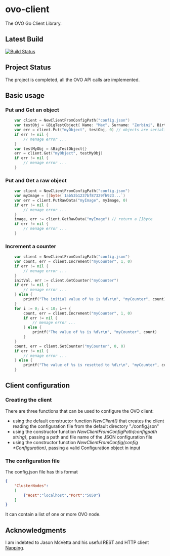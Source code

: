 # ovo-client
The OVO Go Client Library.

## Latest Build
[![Build Status](https://drone.io/github.com/maxzerbini/ovoclient/status.png)](https://drone.io/github.com/maxzerbini/ovoclient/latest)

## Project Status
The project is completed, all the OVO API calls are implemented.

## Basic usage

### Put and Get an object
```Go
	var client = NewClientFromConfigPath("config.json")
	var testObj = &BigTestObject{ Name: "Max", Surname: "Zerbini", BirthDate: time.Now(), Id: 111, LotOfData: make([]byte, 10000, 10000)}
	var err = client.Put("myObject", testObj, 0) // objects are serialized in JSON
	if err != nil {
		// menage error ...
	}
	var testMyObj = &BigTestObject{}
	err = client.Get("myObject", testMyObj)
	if err != nil {
		// menage error ...
	}
```

### Put and Get a raw object
```Go
	var client = NewClientFromConfigPath("config.json")
	var myImage = []byte(`1ab53b1237bf87329fh923...`)
	var err = client.PutRawData("myImage", myImage, 0)
	if err != nil {
		// menage error ...
	}
	image, err := client.GetRawData("myImage") // return a []byte 
	if err != nil {
		// menage error ...
	}
```

### Increment a counter
```Go
    var client = NewClientFromConfigPath("config.json")
	var count, err = client.Increment("myCounter", 1, 0)
	if err != nil {
		// menage error ...
	}
	initVal, err := client.GetCounter("myCounter")
	if err != nil {
		// menage error ...
	} else {
		printf("The initial value of %s is %d\r\n", "myCounter", count)
	}
	for i := 0; i < 10; i++ {
		count, err = client.Increment("myCounter", 1, 0)
		if err != nil {
			// menage error ...
		} else {
			printf("The value of %s is %d\r\n", "myCounter", count)
		}
	}
	count, err = client.SetCounter("myCounter", 0, 0)
	if err != nil {
		// menage error ...
	} else {
		printf("The value of %s is resetted to %d\r\n", "myCounter", count)
	}
```

## Client configuration

### Creating the client
There are three functions that can be used to configure the OVO client:
- using the default constructor function _NewClient()_ that creates the client reading the configuration file from the default directory "./config.json"
- using the constructor function _NewClientFromConfigPath(configpath string)_, passing a path and file name of the JSON configuration file
- using the constructor function _NewClientFromConfig(config *Configuration)_, passing a valid Configuration object in input

### The configuration file
The config.json file has this format
```JSON
{
	"ClusterNodes":
	[
		{"Host":"localhost","Port":"5050"}
	]
}
```
It can contain a list of one or more OVO node.

## Acknowledgments
I am indebted to Jason McVetta and his useful REST and HTTP client [Napping](https://github.com/jmcvetta/napping).
